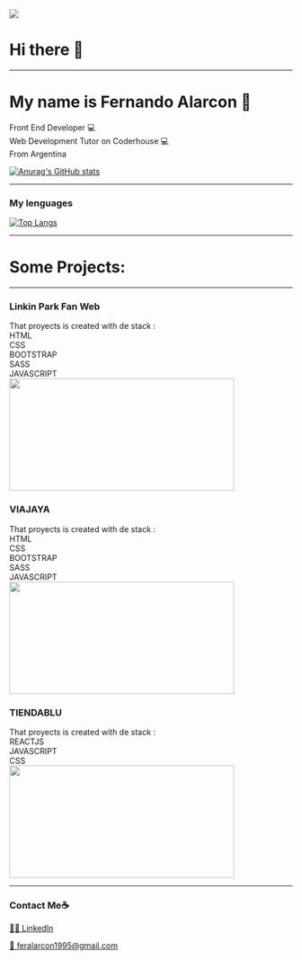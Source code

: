 <img src="https://i.ibb.co/9nyYqpv/fer-alarcon.gif" />

# Hi there 👋
_____
# My name is Fernando Alarcon  👋
 Front End Developer 💻 
 <br>
 Web Development Tutor on Coderhouse 💻 
 <br>
 From Argentina 

[![Anurag's GitHub stats](https://github-readme-stats.vercel.app/api?username=feralarcon1995&theme=material-palenight)](https://github.com/anuraghazra/github-readme-stats)
_____

### My lenguages
[![Top Langs](https://github-readme-stats.vercel.app/api/top-langs/?username=feralarcon1995&layout=compact)](https://github.com/anuraghazra/github-readme-stats)

_____

# Some Projects:
_____
### Linkin Park Fan Web 
That proyects is created with de stack :
<br>
HTML
<br>
CSS
<br>
BOOTSTRAP
<br>
SASS
<br>
JAVASCRIPT
<br>
 <a href="https://github.com/feralarcon1995/ProyectoFinalCoderHouse" target="_blank"> <img src="https://github.com/feralarcon1995/Portfolio/blob/master/src/assets/img/web1.png" width="400" height="200"/></a> 


### VIAJAYA
That proyects is created with de stack :
<br>
HTML
<br>
CSS
<br>
BOOTSTRAP
<br>
SASS
<br>
JAVASCRIPT
<br>
<a href="https://github.com/feralarcon1995/ViajaYa" target="_blank"> <img src="https://github.com/feralarcon1995/Portfolio/blob/master/src/assets/img/web2.png" width="400" height="200"/></a>


### TIENDABLU
That proyects is created with de stack :
<br>
REACTJS
<br>
JAVASCRIPT
<br>
CSS
<br>
<a href="https://github.com/feralarcon1995/TiendaBlu" target="_blank"> <img src="https://github.com/feralarcon1995/Portfolio/blob/master/src/assets/img/web3.png" width="400" height="200"/></a> 


_____
### Contact Me☕️


<p display="flex">
<a href="https://www.linkedin.com/in/feralarcon1995/" target="blank">👨‍💻 LinkedIn</a>


<a href="mailto:feralarcon1995@gmail.com " target="blank"> 📧 feralarcon1995@gmail.com</a>
  
</p>
<!--
**feralarcon1995/feralarcon1995** is a ✨ _special_ ✨ repository because its `README.md` (this file) appears on your GitHub profile.

Here are some ideas to get you started:

- 🔭 I’m currently working as Front End Developer with React Js...
- 🌱 I’m currently learning ...
- 👯 I’m looking to collaborate on ...
- 🤔 I’m looking for help with ...
- 💬 Ask me about ...
- 📫 How to reach me: ...
- 😄 Pronouns: ...
- ⚡ Fun fact: ...
-->
